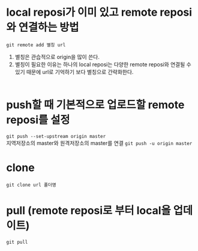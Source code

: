 # local reposi가 이미 있고 remote reposi와 연결하는 방법
```git remote add 별칭 url```
1. 별칭은 관습적으로 origin을 많이 쓴다.<br>
2. 별칭이 필요한 이유는 하나의 local reposi는 다양한 remote reposi와 연결될 수 있기 때문에 url로 기억하기 보다 별칭으로 간략화한다.<br><br>

# push할 때 기본적으로 업로드할 remote reposi를 설정
```git push --set-upstream origin master```
<br> 지역저장소의 master와 원격저장소의 master를 연결
```git push -u origin master``` 
# clone
```git clone url 폴더명```

# pull (remote reposi로 부터 local을 업데이트)
```git pull```


